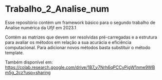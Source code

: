 # Trabalho_2_Analise_num
Esse repositório contém um framework básico para o segundo trabalho de Analise numérica da Ufjf em 2023.1


Contém as matrizes que devem ser resolvidas pré-carregadas e a estrutura para avaliar os métodos em relação a sua acurácia e eficiência computacional. Para adicionar novos métodos basta substituir o método template.

Também disponível em: https://colab.research.google.com/drive/1B7_v7Nrh6qPCCyPigW1nme9WBm5g_2cz?usp=sharing









